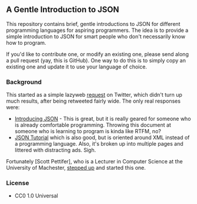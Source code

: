 ## A Gentle Introduction to JSON

This repository contains brief, gentle introductions to JSON for different
programming languages for aspiring programmers. The idea is to provide a 
simple introduction to JSON for smart people who don't necessarily know 
how to program. 

If you'd like to contribute one, or modify an existing one, please send along
a pull request (yay, this is GitHub). One way to do this is to simply copy 
an existing one and update it to use your language of choice.

### Background

This started as a simple lazyweb 
[request](https://twitter.com/edsu/status/619520456383709184) on Twitter, which
didn't turn up much results, after being retweeted fairly wide. The only real
responses were:

* [Introducing JSON](http://www.json.org/) - This is great, but it is really 
geared for someone who is already comfortable programming. Throwing this
document at someone who is learning to program is kinda like RTFM, no?
* [JSON Tutorial](http://www.w3schools.com/json/) which is also good, but is 
oriented around XML instead of a programming language. Also, it's broken up 
into multiple pages and littered with distracting ads. Sigh.

Fortunately [Scott Pettifer], who is a Lecturer in Computer Science at the University of Machester, [stepped up](https://twitter.com/srp/status/619523126519574528) and started this one.

### License 

* CC0 1.0 Universal
